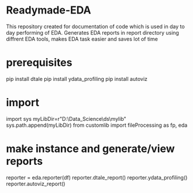 # Readymade-EDA
This repository created for documentation of code which is used in day to day performing of EDA. Generates EDA reports in report directory using diffrent EDA tools, makes EDA task easier and saves lot of time

# prerequisites
pip install dtale 
pip install ydata_profiling 
pip install autoviz 

# import 
import sys 
myLibDir=r"D:\Data_Science\ds\mylib" 
sys.path.append(myLibDir) 
from customlib import fileProcessing as fp, eda 

# make instance and generate/view reports
reporter = eda.reporter(df) 
reporter.dtale_report() 
reporter.ydata_profiling() 
reporter.autoviz_report() 
